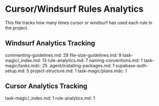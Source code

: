 # Cursor/Windsurf Rules Analytics

This file tracks how many times cursor or windsurf has used each rule in the project.

## Windsurf Analytics Tracking
commenting-guidelines.md: 29
file-size-guidelines.md: 9
task-magic/_index.md: 13
rule-analytics.md: 7
naming-conventions.md: 1
task-magic/tasks.mdc: 25
.agent/installing-packages.md: 1
supabase-auth-setup.md: 5
project-structure.md: 1
task-magic/plans.mdc: 1

## Cursor Analytics Tracking
task-magic/_index.md: 1
rule-analytics.md: 1

